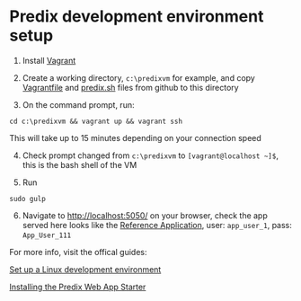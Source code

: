 # Predix development environment setup

1. Install [Vagrant](https://www.vagrantup.com/)

2. Create a working directory, `c:\predixvm` for example, and copy [Vagrantfile](https://raw.githubusercontent.com/quakesoft/PredixVagrant/master/Vagrantfile) and [predix.sh](https://raw.githubusercontent.com/quakesoft/PredixVagrant/master/predix.sh) files from github to this directory

3. On the command prompt, run:
```
cd c:\predixvm && vagrant up && vagrant ssh
```
This will take up to 15 minutes depending on your connection speed

4. Check prompt changed from `c:\predixvm` to `[vagrant@localhost ~]$`, this is the bash shell of the VM

5. Run
```
sudo gulp
```

6. Navigate to <http://localhost:5050/> on your browser, check the app served here looks like the [Reference Application](https://rmd-ref-app.run.aws-usw02-pr.ice.predix.io), user: `app_user_1`, pass: `App_User_111`

For more info, visit the offical guides:

[Set up a Linux development environment](https://www.predix.io/resources/tutorials/tutorial-details.html?tutorial_id=1557&tag=1607&journey=Development%20environment&resources=1466,1557,1574,1545)

[Installing the Predix Web App Starter](https://www.predix.io/resources/tutorials/tutorial-details.html?tutorial_id=2101&tag=2100&journey=Predix%20Web%20App%20Starter&resources=2101,1544,2225,1549,1736,2273)
